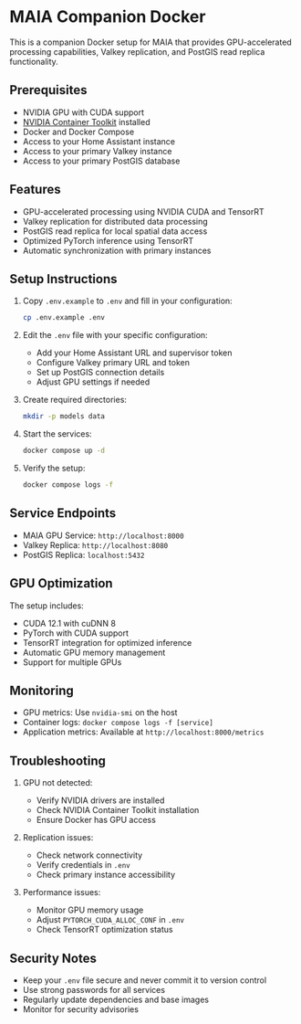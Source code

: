 # MAIA Companion Docker

This is a companion Docker setup for MAIA that provides GPU-accelerated processing capabilities, Valkey replication, and PostGIS read replica functionality.

## Prerequisites

- NVIDIA GPU with CUDA support
- [NVIDIA Container Toolkit](https://docs.nvidia.com/datacenter/cloud-native/container-toolkit/install-guide.html) installed
- Docker and Docker Compose
- Access to your Home Assistant instance
- Access to your primary Valkey instance
- Access to your primary PostGIS database

## Features

- GPU-accelerated processing using NVIDIA CUDA and TensorRT
- Valkey replication for distributed data processing
- PostGIS read replica for local spatial data access
- Optimized PyTorch inference using TensorRT
- Automatic synchronization with primary instances

## Setup Instructions

1. Copy `.env.example` to `.env` and fill in your configuration:
   ```bash
   cp .env.example .env
   ```

2. Edit the `.env` file with your specific configuration:
   - Add your Home Assistant URL and supervisor token
   - Configure Valkey primary URL and token
   - Set up PostGIS connection details
   - Adjust GPU settings if needed

3. Create required directories:
   ```bash
   mkdir -p models data
   ```

4. Start the services:
   ```bash
   docker compose up -d
   ```

5. Verify the setup:
   ```bash
   docker compose logs -f
   ```

## Service Endpoints

- MAIA GPU Service: `http://localhost:8000`
- Valkey Replica: `http://localhost:8080`
- PostGIS Replica: `localhost:5432`

## GPU Optimization

The setup includes:
- CUDA 12.1 with cuDNN 8
- PyTorch with CUDA support
- TensorRT integration for optimized inference
- Automatic GPU memory management
- Support for multiple GPUs

## Monitoring

- GPU metrics: Use `nvidia-smi` on the host
- Container logs: `docker compose logs -f [service]`
- Application metrics: Available at `http://localhost:8000/metrics`

## Troubleshooting

1. GPU not detected:
   - Verify NVIDIA drivers are installed
   - Check NVIDIA Container Toolkit installation
   - Ensure Docker has GPU access

2. Replication issues:
   - Check network connectivity
   - Verify credentials in `.env`
   - Check primary instance accessibility

3. Performance issues:
   - Monitor GPU memory usage
   - Adjust `PYTORCH_CUDA_ALLOC_CONF` in `.env`
   - Check TensorRT optimization status

## Security Notes

- Keep your `.env` file secure and never commit it to version control
- Use strong passwords for all services
- Regularly update dependencies and base images
- Monitor for security advisories 